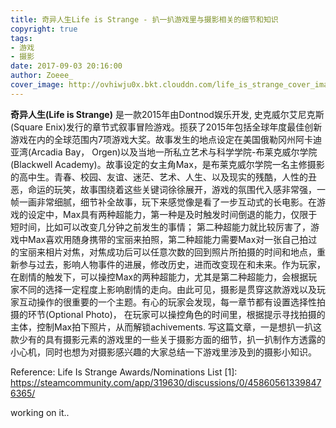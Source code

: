 ```yaml
---
title: 奇异人生Life is Strange - 扒一扒游戏里与摄影相关的细节和知识
copyright: true
tags:
- 游戏
- 摄影
date: 2017-09-03 20:16:00
author: Zoeee_
cover_image: http://ovhiwju0x.bkt.clouddn.com/life_is_strange_cover_image.jpg.jpg
---
```

**奇异人生(Life is Strange)** 是一款2015年由Dontnod娱乐开发, 史克威尔艾尼克斯(Square Enix)发行的章节式叙事冒险游戏。揽获了2015年包括全球年度最佳创新游戏在内的全球范围内7项游戏大奖。故事发生的地点设定在美国俄勒冈州阿卡迪亚湾(Arcadia Bay， Orgen)以及当地一所私立艺术与科学学院-布莱克威尔学院(Blackwell Academy)。故事设定的女主角Max，是布莱克威尔学院一名主修摄影的高中生。青春、校园、友谊、迷茫、艺术、人生、以及现实的残酷，人性的丑恶，命运的玩笑，故事围绕着这些关键词徐徐展开，游戏的氛围代入感非常强，一帧一画非常细腻，细节补全故事，玩下来感觉像是看了一步互动式的长电影。在游戏的设定中，Max具有两种超能力，第一种是及时触发时间倒退的能力，仅限于短时间，比如可以改变几分钟之前发生的事情； 第二种超能力就比较厉害了，游戏中Max喜欢用随身携带的宝丽来拍照，第二种超能力需要Max对一张自己拍过的宝丽来相片对焦，对焦成功后可以任意次数的回到照片所拍摄的时间和地点，重新参与过去，影响人物事件的进展，修改历史，进而改变现在和未来。作为玩家，在剧情的触发下，可以操控Max的两种超能力，尤其是第二种超能力，会根据玩家不同的选择一定程度上影响剧情的走向。由此可见，摄影是贯穿这款游戏以及玩家互动操作的很重要的一个主题。有心的玩家会发现，每一章节都有设置选择性拍摄的环节(Optional Photo)， 在玩家可以操控角色的时间里，根据提示寻找拍摄的主体，控制Max拍下照片，从而解锁achivements. 写这篇文章，一是想扒一扒这款少有的具有摄影元素的游戏里的一些关于摄影方面的细节，扒一扒制作方透露的小心机，同时也想为对摄影感兴趣的大家总结一下游戏里涉及到的摄影小知识。

<!--more-->

Reference:
Life Is Strange Awards/Nominations List
[1]: https://steamcommunity.com/app/319630/discussions/0/458605613398476365/

working on it..